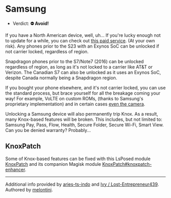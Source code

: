 # Samsung

- Verdict: **⛔ Avoid!**

If you have a North American device, well, uh... If you're lucky enough not to update for a while, you can check out [this paid service][Paid North American Unlock]. (At your own risk). Any phones prior to the S23 with an Exynos SoC can be unlocked if not carrier locked, regardless of region.

Snapdragon phones prior to the S7/Note7 (2016) can be unlocked regardless of region, as long as it's not locked to a carrier like AT&T or Verizon. The Canadian S7 can also be unlocked as it uses an Exynos SoC, despite Canada normally being a Snapdragon region.

If you bought your phone elsewhere, and it's not carrier locked, you can use the standard process, but brace yourself for all the breakage coming your way! For example, VoLTE on custom ROMs, (thanks to Samsung's proprietary implementation) and in certain cases [even the camera][Unlock Breaks Camera].

Unlocking a Samsung device will also permanently trip Knox. As a result, many Knox-based features will be broken. This includes, but not limited to: Samsung Pay, Pass, Flow, Health, Secure Folder, Secure Wi-Fi, Smart View. Can you be denied warranty? Probably...

## KnoxPatch

Some of Knox-based features can be fixed with this LsPosed module [KnoxPatch] and its companion Magisk module [KnoxPatch#knoxpatch-enhancer].

***
Additional info provided by [aries-ts-indo](https://github.com/aries-ts-indo) and [Ivy / Lost-Entrepreneur439](https://github.com/Lost-Entrepreneur439).<br/>
Authored by [melontini](https://github.com/melontini).

[Paid North American Unlock]:https://xdaforums.com/t/android-unsamlock-bootloader-unlock-for-samsung-us-canada-devices.4215101/
[KnoxPatch]:https://github.com/BlackMesa123/KnoxPatch
[KnoxPatch#knoxpatch-enhancer]:https://github.com/BlackMesa123/KnoxPatch#knoxpatch-enhancer
[Unlock Breaks Camera]:https://xdaforums.com/t/a52s-5g-sm-a528b-unlock-bootloader-camera-failed.4336007/

